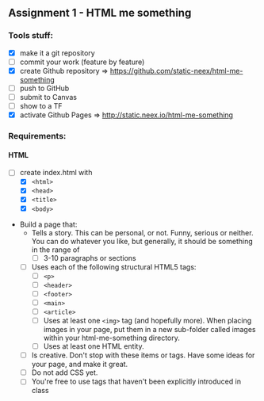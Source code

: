 ## Assignment 1 - HTML me something
### Tools stuff:
* [x] make it a git repository
* [ ] commit your work (feature by feature)
* [x] create Github repository => https://github.com/static-neex/html-me-something
* [ ] push to GitHub
* [ ] submit to Canvas
* [ ] show to a TF
* [x] activate Github Pages => http://static.neex.io/html-me-something

### Requirements:
#### HTML
* [ ] create index.html with
  * [x] `<html>`
  * [x] `<head>`
  * [x] `<title>`
  * [x] `<body>`
* Build a page that:
  * Tells a story. This can be personal, or not. Funny, serious or neither. You can do whatever you like, but generally, it should be something in the range of
    * [ ] 3-10 paragraphs or sections
  * [ ] Uses each of the following structural HTML5 tags:
    * [ ] `<p>`
    * [ ] `<header>`
    * [ ] `<footer>`
    * [ ] `<main>`
    * [ ] `<article>`
    * [ ] Uses at least one `<img>` tag (and hopefully more). When placing images in your page, put them in a new sub-folder called images within your html-me-something directory.
    * [ ] Uses at least one HTML entity.
  * [ ] Is creative. Don't stop with these items or tags. Have some ideas for your page, and make it great.
  * [ ] Do not add CSS yet.  
  * [ ] You're free to use tags that haven't been explicitly introduced in class
